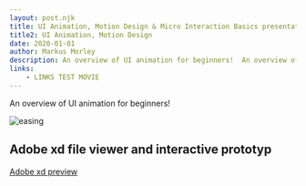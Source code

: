 ```yaml
---
layout: post.njk
title: UI Animation, Motion Design & Micro Interaction Basics presentation (wip)
title2: UI Animation, Motion Design
date: 2020-01-01
author: Markus Morley
description: An overview of UI animation for beginners!  An overview of UI animation for beginners!  An overview of UI animation for beginners!  An overview of UI animation for beginners!
links:
    - LINKS TEST MOVIE
---
```


An overview of UI animation for beginners!

![easing](/static/img/common-easing-curves.jpg "easing")

## Adobe xd file viewer and interactive prototyp

[Adobe xd preview](https://xd.adobe.com/view/5e1eaa08-7d53-4d25-ae34-28bdbad41ad1-0b4d/grid)
